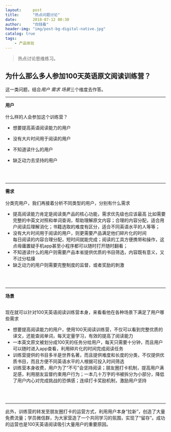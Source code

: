 ```yaml
---
layout:     post
title:      "热点问题讨论"
date:       2018-07-12 00:30 
author:     "向钱看"
header-img: "img/post-bg-digital-native.jpg"
catalog: true
tags:
    - 产品体验
---
```


> 热点讨论思维练习。

## 为什么那么多人参加100天英语原文阅读训练营？
这一类问题，结合*用户* *需求* *场景*三个维度去作答。

---
**用户**
<br>
<br>什么样的人会参加这个训练营？

   - 想要提高英语阅读能力的用户
   - 没有大片时间用于阅读的用户
   
   - 不知道读什么的用户
     
   - 缺乏动力去坚持的用户
<br>
<br>

---

**需求**
<br>
<br>分类完用户，我们再接着分析不同类型的用户，分别有什么需求
- 提高阅读能力肯定是阅读类产品的核心功能，需求优先级也应该最高
  比如需要完整的中英文对照和单词查询，帮助理解原文内容；合理的内容分配，适合用户阅读后理解消化；书籍选取的难度有区分，适合不同英语水平的人等等；
- 没有大片时间用于阅读的用户，则更需要产品满足他们碎片化的时间
    <br>每日阅读的内容合理分配，短时间就能完成；阅读的工具方便携带和操作，这点毋庸置疑手机app甚至小程序都可以随时打开随时翻看；
- 不知道读什么的用户则需要产品本省提供优质的书目筛选，内容既有意义，又不过分枯燥
- 缺乏动力的用户则需要完整制度的监督，或者奖励的刺激
<br>
<br>

---


**场景**

<br>现在就可以针对100天英语阅读训练营本身，来看看他在各种场景下满足了用户哪些需求
- 想要提高阅读能力的用户，使用100天阅读训练营，不仅可以看到完整优质的译文，还能查阅单词，每天定量学习，有效的提高了阅读能力
- 一本英文原文被划分成100天的任务分给用户，每天只需要十分钟，而且用户可以随时进入app查看，利用碎片化的时间完成阅读任务
- 训练营提供的书目多半是世界名著，而且提供难度和长度的分类，不仅提供优质书目，而且方便不同英语水平的人根据可投入时间筛选
- 训练营本身收费，用户为了“不亏”会坚持阅读；朋友圈打卡机制，提高用户满足感，利用朋友监督约束用户行为；一本几十万字的书被拆分为小部分，降低了用户内心对完成挑战的恐惧感；连续打卡奖励机制，激励用户坚持
<br>
<br>

---
此外，训练营的转发至朋友圈打卡的运营方式，利用用户本身“拉新”，创造了大量免费流量；学员微信群，为大家营造了一个共同学习的氛围，实现了“留存”。成功的运营也是100天英语阅读吸引大量用户的重要原因。

